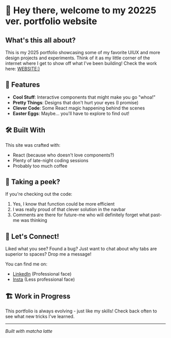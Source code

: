 # 👋 Hey there, welcome to my 20225 ver. portfolio website

## What's this all about?

This is my 2025 portfolio showcasing some of my favorite UIUX and more design projects and experiments. Think of it as my little corner of the internet where I get to show off what I've been building! Check the work here: [WEBSITE:)](https://ruocanpeng.com/)

## 🚀 Features

- **Cool Stuff**: Interactive components that might make you go "whoa!"
- **Pretty Things**: Designs that don't hurt your eyes (I promise)
- **Clever Code**: Some React magic happening behind the scenes
- **Easter Eggs**: Maybe... you'll have to explore to find out!

## 🛠️ Built With

This site was crafted with:
- React (because who doesn't love components?)
- Plenty of late-night coding sessions
- Probably too much coffee

## 👀 Taking a peek?

If you're checking out the code:
1. Yes, I know that function could be more efficient
2. I was really proud of that clever solution in the navbar
3. Comments are there for future-me who will definitely forget what past-me was thinking

## 🤝 Let's Connect!

Liked what you see? Found a bug? Just want to chat about why tabs are superior to spaces? Drop me a message!

You can find me on:
- [LinkedIn](https://www.linkedin.com/in/stellapengrnr/) (Professional face)
- [Insta](https://www.instagram.com/ste11acc/) (Less professional face)


## 🏗️ Work in Progress

This portfolio is always evolving - just like my skills! Check back often to see what new tricks I've learned.

---

*Built with matcha latte*
